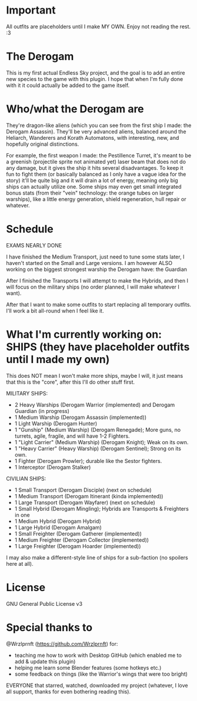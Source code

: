 # Important
All outfits are placeholders until I make MY OWN. Enjoy not reading the rest. :3

# The Derogam
This is my first actual Endless Sky project, and the goal is to add an entire new species to the game with this plugin. I hope that when I'm fully done with it it could actually be added to the game itself.


# Who/what the Derogam are

They're dragon-like aliens (which you can see from the first ship I made: the Derogam Assassin). They'll be very advanced aliens, balanced around the Heliarch, Wanderers and Korath Automatons, with interesting, new, and hopefully original distinctions.

For example, the first weapon I made: the Pestillence Turret, it's meant to be a greenish (projectile sprite not animated yet) laser beam that does not do any damage, but it gives the ship it hits several disadvantages. To keep it fun to fight them (or basically balanced as I only have a vague idea for the story) it'll be quite big and it will drain a lot of energy, meaning only big ships can actually utilize one. Some ships may even get small integrated bonus stats (from their "vein" technology: the orange tubes on larger warships), like a little energy generation, shield regeneration, hull repair or whatever.

# Schedule

EXAMS NEARLY DONE

I have finished the Medium Transport, just need to tune some stats later, I haven't started on the Small and Large versions.
I am however ALSO working on the biggest strongest warship the Derogam have: the Guardian

After I finished the Transports I will attempt to make the Hybrids, and then I will focus on the military ships (no order planned, I will make whatever I want).

After that I want to make some outfits to start replacing all temporary outfits. I'll work a bit all-round when I feel like it.

# What I'm currently working on: SHIPS (they have placeholder outfits until I made my own)

This does NOT mean I won't make more ships, maybe I will, it just means that this is the "core", after this I'll do other stuff first.

MILITARY SHIPS:
- 2 Heavy Warships (Derogam Warrior (implemented) and Derogam Guardian (in progress)
- 1 Medium Warship (Derogam Assassin (implemented))
- 1 Light Warship (Derogam Hunter)
- 1 "Gunship" (Medium Warship) (Derogam Renegade); More guns, no turrets, agile, fragile, and will have 1-2 Fighters.
- 1 "Light Carrier" (Medium Warship) (Derogam Knight); Weak on its own.
- 1 "Heavy Carrier" (Heavy Warship) (Derogam Sentinel); Strong on its own.
- 1 Fighter (Derogam Prowler); durable like the Sestor fighters.
- 1 Interceptor (Derogam Stalker)

CIVILIAN SHIPS:
- 1 Small Transport (Derogam Disciple) (next on schedule)
- 1 Medium Transport (Derogam Itinerant (kinda implemented))
- 1 Large Transport (Derogam Wayfarer) (next on schedule)
- 1 Small Hybrid (Derogam Mingling); Hybrids are Transports & Freighters in one
- 1 Medium Hybrid (Derogam Hybrid)
- 1 Large Hybrid (Derogam Amalgam)
- 1 Small Freighter (Derogam Gatherer (implemented))
- 1 Medium Freighter (Derogam Collector (implemented))
- 1 Large Freighter (Derogam Hoarder (implemented))

I may also make a different-style line of ships for a sub-faction (no spoilers here at all).

# License

GNU General Public License v3

# Special thanks to

@Wrzlprnft (https://github.com/Wrzlprnft) for:
- teaching me how to work with Desktop GitHub (which enabled me to add & update this plugin)
- helping me learn some Blender features (some hotkeys etc.)
- some feedback on things (like the Warrior's wings that were too bright)

EVERYONE that starred, watched, downloaded my project (whatever, I love all support, thanks for even bothering reading this).
